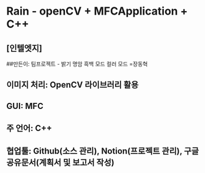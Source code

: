 # Rain - openCV + MFCApplication + C++
## [인텔엣지] 
##만든이: 팀프로젝트 - 밝기 명암 흑백 모드 컬러 모드 =장동혁 

## 이미지 처리: OpenCV 라이브러리 활용 
## GUI: MFC 
## 주 언어: C++ 
## 협업툴: Github(소스 관리), Notion(프로젝트 관리), 구글공유문서(계획서 및 보고서 작성) 


